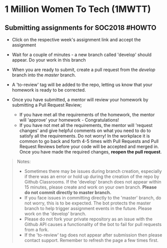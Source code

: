 # 1 Million Women To Tech (1MWTT)

## Submitting assignments for SOC2018 #HOWTO

* Click on the respective week's assignment link and accept the assignment

* Wait for a couple of minutes - a new branch called 'develop' should appear. Do your work in this branch

* When you are ready to submit, create a pull request from the *develop* branch into the *master* branch.

* A 'to-review' tag will be added to the repo, letting us know that your homework is ready to be corrected.

* Once you have submitted, a mentor will review your homework by submitting a Pull Request Review;
  * If you have met all the requirements of the homework, the mentor will 'approve' your homework - Congratulations!
  * If you have not met all the requirements, the mentor will 'request changes' and give helpful comments on what you need to do to satisfy all the requirements. Do not worry! In the workplace it is common to go back and forth 4-5 times with Pull Requests and Pull Request Reviews before your code will be accepted and merged in. Once you have made the required changes, **reopen the pull request**.


> Notes: 
> - Sometimes there may be issues during branch creation, especially if there was an error or hold up during the creation of the repo by Github Classrooms. If the 'develop' branch does not appear within 15 minutes, please create and work on your own branch. **Please do not commit directly to master branch.**
> - If you face issues in committing directly to the 'master' branch, do not worry, this is to be expected. The bot protects the master branch to help trigger assignment events in the future. Please work on the 'develop' branch.
> - Please do not fork your private repository as an issue with the Github API causes a functionality of the bot to fail for pull requests from a fork.
> - If the 'to-review' tag does not appear after submission then please contact support. Remember to refresh the page a few times first.
